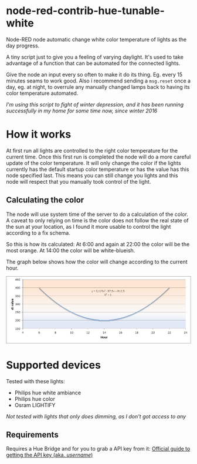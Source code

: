 # node-red-contrib-hue-tunable-white
Node-RED node automatic change white color temperature of lights as the day progress.

A tiny script just to give you a feeling of varying daylight. It's used to take advantage of a function that can be automated for the connected lights. 

Give the node an input every so often to make it do its thing. Eg. every 15 minutes seams to work good. Also i recommend sending a ``msg.reset`` once a day, eg. at night, to overrule any manually changed lamps back to having its color temperature automated.

*I'm using this script to fight of winter depression, and it has been running successfully in my home for some time now, since winter 2016*


# How it works
At first run all lights are controlled to the right color temperature for the current time. Once this first run is completed the node will do a more careful update of the color temperature.
It will only change the color if the lights currently has the default startup color temperature or has the value has this node specified last. This means you can still change you lights and this node will respect that you manually took control of the light.

## Calculating the color
The node will use system time of the server to do a calculation of the color. A caveat to only relying on time is the color does not follow the real state of the sun at your location, as I found it more usable to control the light according to a fix schema.

So this is how its calculated:
At 6:00 and again at 22:00 the color will be the most orange. At 14:00 the color will be white-blueish.

The graph below shows how the color will change according to the current hour.

![alt](./img/graph.png)

# Supported devices
Tested with these lights:
* Philips hue white ambiance
* Philips hue color
* Osram LIGHTIFY

*Not tested with lights that only does dimming, as I don't got access to any*


## Requirements
Requires a Hue Bridge and for you to grab a API key from it:
[Official guide to getting the API key (aka. *username*)](https://developers.meethue.com/develop/get-started-2/)
